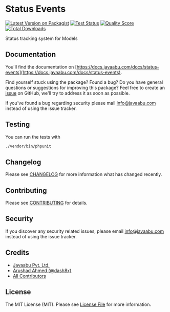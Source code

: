 # Status Events

[![Latest Version on Packagist](https://img.shields.io/packagist/v/javaabu/status-events.svg?style=flat-square)](https://packagist.org/packages/javaabu/status-events)
[![Test Status](../../actions/workflows/run-tests.yml/badge.svg)](../../actions/workflows/run-tests.yml)
[![Quality Score](https://img.shields.io/scrutinizer/g/javaabu/status-events.svg?style=flat-square)](https://scrutinizer-ci.com/g/javaabu/status-events)
[![Total Downloads](https://img.shields.io/packagist/dt/javaabu/status-events.svg?style=flat-square)](https://packagist.org/packages/javaabu/status-events)

Status tracking system for Models


## Documentation

You'll find the documentation on [https://docs.javaabu.com/docs/status-events](https://docs.javaabu.com/docs/status-events).

Find yourself stuck using the package? Found a bug? Do you have general questions or suggestions for improving this package? Feel free to create an [issue](../../issues) on GitHub, we'll try to address it as soon as possible.

If you've found a bug regarding security please mail [info@javaabu.com](mailto:info@javaabu.com) instead of using the issue tracker.


## Testing

You can run the tests with

``` bash
./vendor/bin/phpunit
```

## Changelog

Please see [CHANGELOG](CHANGELOG.md) for more information what has changed recently.

## Contributing

Please see [CONTRIBUTING](CONTRIBUTING.md) for details.

## Security

If you discover any security related issues, please email [info@javaabu.com](mailto:info@javaabu.com) instead of using the issue tracker.

## Credits

- [Javaabu Pvt. Ltd.](https://github.com/javaabu)
- [Arushad Ahmed (@dash8x)](http://arushad.org)
- [All Contributors](../../contributors)

## License

The MIT License (MIT). Please see [License File](LICENSE.md) for more information.
